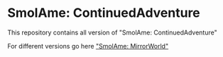 # SmolAme: ContinuedAdventure

This repository contains all version of "SmolAme: ContinuedAdventure"

For different versions go here ["SmolAme: MirrorWorld"](https://github.com/Witcherchan/SmolAme-MirrorWorld/releases)
